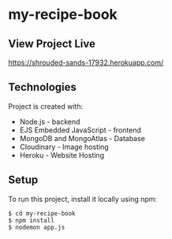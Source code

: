 # my-recipe-book

## View Project Live
https://shrouded-sands-17932.herokuapp.com/

## Technologies
Project is created with:
* Node.js - backend
* EJS Embedded JavaScript - frontend
* MongoDB and MongoAtlas - Database
* Cloudinary - Image hosting
* Heroku - Website Hosting

## Setup
To run this project, install it locally using npm:

```
$ cd my-recipe-book
$ npm install
$ nodemon app.js
```
